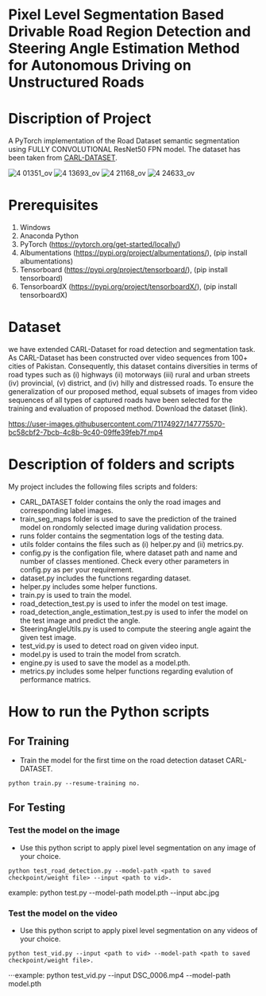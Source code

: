 # Pixel Level Segmentation Based Drivable Road Region Detection and Steering Angle Estimation Method for Autonomous Driving on Unstructured Roads
# Discription of Project 
A PyTorch implementation of the  Road Dataset semantic segmentation using FULLY CONVOLUTIONAL ResNet50 FPN model. The dataset has been taken from [CARL-DATASET](https://carl-dataset.github.io/index/ "CARL-DATASET").

![4 01351_ov](https://user-images.githubusercontent.com/71174927/147745717-d3065341-ab39-4c1f-8c7a-e3ec09dd443b.jpg)
![4 13693_ov](https://user-images.githubusercontent.com/71174927/147745756-f0d18207-a9f5-4b88-872b-73b80f1d3731.jpg)
![4 21168_ov](https://user-images.githubusercontent.com/71174927/147745788-05eb26a4-f6a4-4761-87ca-c86e16e761ca.jpg)
![4 24633_ov](https://user-images.githubusercontent.com/71174927/147745840-9df41a44-f05c-4ce5-be18-3a3c221327e4.jpg)
# Prerequisites
1. Windows
2. Anaconda Python
3. PyTorch (https://pytorch.org/get-started/locally/)
4. Albumentations (https://pypi.org/project/albumentations/), (pip install albumentations)
5. Tensorboard (https://pypi.org/project/tensorboard/), (pip install tensorboard)
6. TensorboardX (https://pypi.org/project/tensorboardX/), (pip install tensorboardX)
# Dataset 
we have extended CARL-Dataset for road detection and segmentation task. As CARL-Dataset has been constructed over video sequences from 100+ cities of Pakistan. Consequently, this dataset contains diversities in terms of road types such as (i) highways (ii) motorways (iii) rural and urban streets (iv) provincial, (v) district, and (iv) hilly and distressed roads. To ensure the generalization of our proposed method, equal subsets of images from video sequences of all types of captured roads have been selected for the training and evaluation of proposed method. Download the dataset (link).

 https://user-images.githubusercontent.com/71174927/147775570-bc58cbf2-7bcb-4c8b-9c40-09ffe39feb7f.mp4

# Description of folders and scripts
My project includes the following files scripts and folders:
-  CARL_DATASET folder contains the only the road images and corresponding label images.
-  train_seg_maps folder is used to save the prediction of the trained model on rondomly selected image during validation process.
-  runs folder contains the segmentation logs of the testing data.
-  utils folder contains the files such as (i) helper.py and (ii) metrics.py. 
-  config.py is the configation file, where dataset path and name and number of classes mentioned. Check every other parameters in config.py as per your requirement.
-  dataset.py includes the functions regarding dataset.
-  helper.py includes some helper functions.
-  train.py is used to train the model. 
-  road_detection_test.py is used to infer the model on test image.
-  road_detection_angle_estimation_test.py is used to infer the model on the test image and predict the angle. 
-  SteeringAngleUtils.py is used to compute the steering angle againt the given test image. 
-  test_vid.py is used to detect road on given video input. 
-  model.py is used to train the model from scratch.
-  engine.py is used to save the model as a model.pth.
-  metrics.py includes some helper functions regarding evalution of performance matrics.

# How to run the Python scripts
## For Training 
- Train the model for the first time on the road detection dataset CARL-DATASET.
```
python train.py --resume-training no.
```
## For Testing 
### Test the model on the image 
-  Use this python script to apply pixel level segmentation on any image of your choice.
```
python test_road_detection.py --model-path <path to saved checkpoint/weight file> --input <path to vid>.
```
example: python test.py --model-path model.pth --input abc.jpg
### Test the model on the video 
-  Use this python script to apply pixel level segmentation on any videos of your choice.
```
python test_vid.py --input <path to vid> --model-path <path to saved checkpoint/weight file>.
```
⋅⋅⋅example: python test_vid.py --input DSC_0006.mp4 --model-path model.pth

